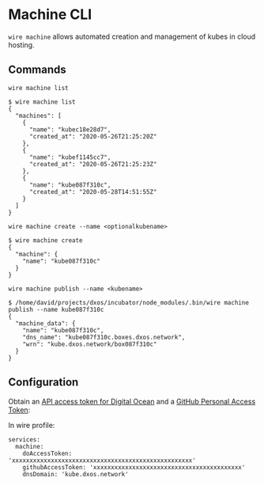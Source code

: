 # Machine CLI

`wire machine` allows automated creation and management of kubes in cloud hosting.

## Commands

`wire machine list`

```
$ wire machine list
{
  "machines": [
    {
      "name": "kubec18e28d7",
      "created_at": "2020-05-26T21:25:20Z"
    },
    {
      "name": "kubef1145cc7",
      "created_at": "2020-05-26T21:25:23Z"
    },
    {
      "name": "kube087f310c",
      "created_at": "2020-05-28T14:51:55Z"
    }
  ]
}
```

`wire machine create --name <optionalkubename>`

```
$ wire machine create
{
  "machine": {
    "name": "kube087f310c"
  }
}
```

`wire machine publish --name <kubename>`

``` 
$ /home/david/projects/dxos/incubator/node_modules/.bin/wire machine publish --name kube087f310c
{
  "machine_data": {
    "name": "kube087f310c",
    "dns_name": "kube087f310c.boxes.dxos.network",
    "wrn": "kube.dxos.network/box087f310c"
  }
}
```

## Configuration

Obtain an [API access token for Digital Ocean](https://www.digitalocean.com/docs/apis-clis/api/create-personal-access-token/) 
and a [GitHub Personal Access Token](https://help.github.com/en/github/authenticating-to-github/creating-a-personal-access-token-for-the-command-line):

In wire profile:
```
services:
  machine:
    doAccessToken: 'xxxxxxxxxxxxxxxxxxxxxxxxxxxxxxxxxxxxxxxxxxxxxxxxxxx'
    githubAccessToken: 'xxxxxxxxxxxxxxxxxxxxxxxxxxxxxxxxxxxxxxxxxx'
    dnsDomain: 'kube.dxos.network'
```

